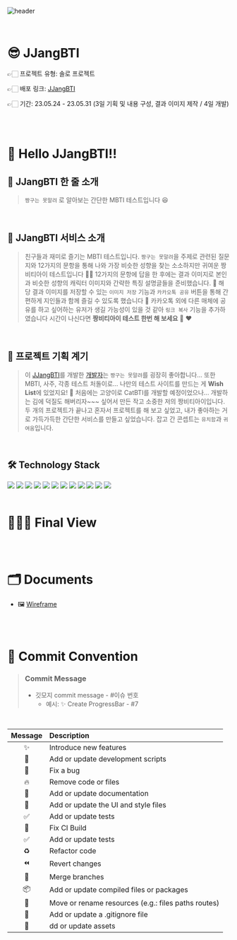 ![header](https://capsule-render.vercel.app/api?type=Waving&color=FFD768&height=250&section=header&text=JJangBTI%20&fontSize=60&fontColor=ffffff&animation=twinkling&fontAlignY=40)

</br>

# 😎 JJangBTI

👉🏻 프로젝트 유형: 솔로 프로젝트

👉🏻 배포 링크: [JJangBTI](https://jjangbti.netlify.app/)

👉🏻 기간: 23.05.24 - 23.05.31 (3일 기획 및 내용 구성, 결과 이미지 제작 / 4일 개발)

</br>

</br>

# 👋 Hello JJangBTI!!

## 🔮 JJangBTI 한 줄 소개

> `짱구는 못말려` 로 알아보는 간단한 MBTI 테스트입니다 😆

</br>

## 🎃 JJangBTI 서비스 소개

> 친구들과 재미로 즐기는 MBTI 테스트입니다. `짱구는 못말려`을 주제로 관련된 질문지와 12가지의 문항을 통해 나와 가장 비슷한 성향을 찾는 소소하지만 귀여운 짱비티아이 테스트입니다 🍙😂 12가지의 문항에 답을 한 후에는 결과 이미지로 본인과 비슷한 성향의 캐릭터 이미지와 간략한 특징 설명글들을 준비했습니다. 🤭 해당 결과 이미지를 저장할 수 있는 `이미지 저장` 기능과 `카카오톡 공유` 버튼을 통해 간편하게 지인들과 함께 즐길 수 있도록 했습니다 💃 카카오톡 외에 다른 매체에 공유를 하고 싶어하는 유저가 생길 가능성이 있을 것 같아 `링크 복사` 기능을 추가하였습니다 시간이 나신다면 **짱비티아이 테스트 한번 해 보세요** 🤭 ❤️

</br>

## 🌱 프로젝트 기획 계기

> 이 [JJangBTI](https://jjangbti.netlify.app/)를 개발한 [개발자](https://github.com/youa7878)는 `짱구는 못말려`를 굉장히 좋아합니다... 또한 MBTI, 사주, 각종 테스트 처돌이로... 나만의 테스트 사이트를 만드는 게 **Wish List**에 있었지요! 💃 처음에는 고양이로 CatBTI를 개발할 예정이었으나... 개발하는 김에 덕질도 해버리자~~~ 싶어서 만든 작고 소중한 저의 짱비티아이입니다. 두 개의 프로젝트가 끝나고 혼자서 프로젝트를 해 보고 싶었고, 내가 좋아하는 거로 가득가득한 간단한 서비스를 만들고 싶었습니다. 잡고 간 콘셉트는 `유치함`과 `귀여움`입니다.

</br>

## 🛠️ Technology Stack

<img src="https://img.shields.io/badge/react-61DAFB?style=for-the-badge&logo=react&logoColor=white"> 
<img src="https://img.shields.io/badge/typescript-3178C6?style=for-the-badge&logo=typescript&logoColor=white"> 
<img src="https://img.shields.io/badge/styledcomponents-DB7093?style=for-the-badge&logo=styledcomponents&logoColor=white"> 
<img src="https://img.shields.io/badge/yarn-2C8EBB?style=for-the-badge&logo=yarn&logoColor=white"> 
<img src="https://img.shields.io/badge/recoil-61DAFB?style=for-the-badge&logo=react&logoColor=white"> 
<img src="https://img.shields.io/badge/github-181717?style=for-the-badge&logo=github&logoColor=white"> 
<img src="https://img.shields.io/badge/githubactions-2088FF?style=for-the-badge&logo=githubactions&logoColor=white"> 
<img src="https://img.shields.io/badge/eslint-4B32C3?style=for-the-badge&logo=eslint&logoColor=white"> 
<img src="https://img.shields.io/badge/figma-F24E1E?style=for-the-badge&logo=figma&logoColor=white"> 
<img src="https://img.shields.io/badge/netlify-00C7B7?style=for-the-badge&logo=netlify&logoColor=white">
<img src="https://img.shields.io/badge/prettier-F7B93E?style=for-the-badge&logo=prettier&logoColor=white">
<img src="https://img.shields.io/badge/vite-646CFF?style=for-the-badge&logo=vite&logoColor=white">

</br>
</br>

# 🕵🏻‍♂️ Final View

</br>
</br>

# 🗂️ Documents

- 🖼️ [Wireframe](https://www.figma.com/file/KbFdtPGjYuSObbJQkBNviR/JJangBTI?type=design&node-id=0%3A1&t=xlThWv5dCUlWsL4N-1)

</br>
</br>

# 🎀 Commit Convention

> ### Commit Message
>
> - 깃모지 commit message - #이슈 번호
>   - 예시: ✨ Create ProgressBar - #7

</br>

| Message | Description                                         |
| :-----: | :-------------------------------------------------- |
|   ✨    | Introduce new features                              |
|   🔨    | Add or update development scripts                   |
|   🐛    | Fix a bug                                           |
|   🔥    | Remove code or files                                |
|   📝    | Add or update documentation                         |
|   💄    | Add or update the UI and style files                |
|   ✅    | Add or update tests                                 |
|   💚    | Fix CI Build                                        |
|   ✅    | Add or update tests                                 |
|   ♻️    | Refactor code                                       |
|   ⏪    | Revert changes                                      |
|   🔀    | Merge branches                                      |
|   📦    | Add or update compiled files or packages            |
|   🚚    | Move or rename resources (e.g.: files paths routes) |
|   🙈    | Add or update a .gitignore file                     |
|   🍱    | dd or update assets                                 |
